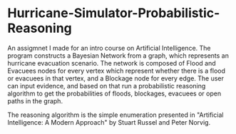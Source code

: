# Hurricane-Simulator-Probabilistic-Reasoning
An assigmnet I made for an intro course on Artificial Intelligence.
The program constructs a Bayesian Network from a graph, which represents an hurricane evacuation scenario.
The network is composed of Flood and Evacuees nodes for every vertex which represent whether there is a flood or evacuees in that vertex,
and a Blockage node for every edge. The user can input evidence,
and based on that run a probabilistic reasoning algorithm to get the probabilities of floods, blockages, evacuees or open paths in the graph.

The reasoning algorithm is the simple enumeration presented in "Artificial Intelligence: A Modern Approach" by Stuart Russel and Peter Norvig.
